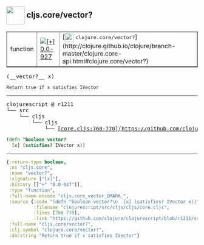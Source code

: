 ## <img width="48px" valign="middle" src="http://i.imgur.com/Hi20huC.png"> cljs.core/vector?

 <table border="1">
<tr>
<td>function</td>
<td><a href="https://github.com/cljsinfo/api-refs/tree/0.0-927"><img valign="middle" alt="[+] 0.0-927" src="https://img.shields.io/badge/+-0.0--927-lightgrey.svg"></a> </td>
<td>
[<img height="24px" valign="middle" src="http://i.imgur.com/1GjPKvB.png"> <samp>clojure.core/vector?</samp>](http://clojure.github.io/clojure/branch-master/clojure.core-api.html#clojure.core/vector?)
</td>
</tr>
</table>

 <samp>
(__vector?__ x)<br>
</samp>

```
Return true if x satisfies IVector
```

---

 <pre>
clojurescript @ r1211
└── src
    └── cljs
        └── cljs
            └── <ins>[core.cljs:768-770](https://github.com/clojure/clojurescript/blob/r1211/src/cljs/cljs/core.cljs#L768-L770)</ins>
</pre>

```clj
(defn ^boolean vector?
  [x] (satisfies? IVector x))
```


---

```clj
{:return-type boolean,
 :ns "cljs.core",
 :name "vector?",
 :signature ["[x]"],
 :history [["+" "0.0-927"]],
 :type "function",
 :full-name-encode "cljs.core_vector_QMARK_",
 :source {:code "(defn ^boolean vector?\n  [x] (satisfies? IVector x))",
          :filename "clojurescript/src/cljs/cljs/core.cljs",
          :lines [768 770],
          :link "https://github.com/clojure/clojurescript/blob/r1211/src/cljs/cljs/core.cljs#L768-L770"},
 :full-name "cljs.core/vector?",
 :clj-symbol "clojure.core/vector?",
 :docstring "Return true if x satisfies IVector"}

```
